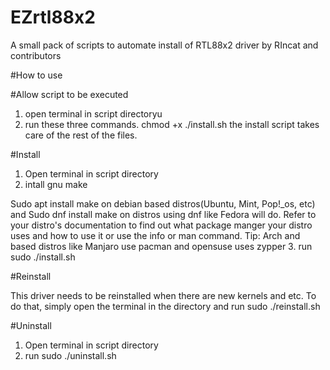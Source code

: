 # EZrtl88x2
A small pack of scripts to automate install of RTL88x2 driver by RIncat and contributors

#How to use

#Allow script to be executed
1. open terminal in script directoryu
2. run these three commands.
chmod +x ./install.sh
the install script takes care of the rest of the files.

#Install
1. Open terminal in script directory
2. intall gnu make

Sudo apt install make on debian based distros(Ubuntu, Mint, Pop!_os, etc) and Sudo dnf install make on distros using dnf like Fedora will do.
Refer to your distro's documentation to find out what package manger your distro uses and how to use it or use the info or man command.
Tip: Arch and based distros like Manjaro use pacman and opensuse uses zypper
3. run sudo ./install.sh

#Reinstall

This driver needs to be reinstalled when there are new kernels and etc.
To do that, simply open the terminal in the directory and run sudo ./reinstall.sh

#Uninstall

1. Open terminal in script directory
2. run sudo ./uninstall.sh
